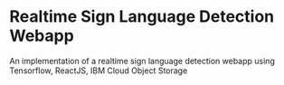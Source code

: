 # Realtime Sign Language Detection Webapp
An implementation of a realtime sign language detection webapp using Tensorflow, ReactJS, IBM Cloud Object Storage